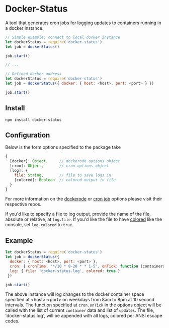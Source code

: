 # Docker-Status

A tool that generates cron jobs for logging updates to containers running in a docker instance.

```javascript
// Simple example: connect to local docker instance
let dockerStatus = require('docker-status')
let job = dockerStatus()

job.start()

// ...

// Defined docker address
let dockerStatus = require('docker-status')
let job = dockerStatus({ docker: { host: <host>, port: <port> } })

job.start()
```

## Install

```
npm install docker-status
```

## Configuration

Below is the form options specified to the package take

```javascript
{
  [docker]: Object,     // dockerode options object
  [cron]: Object,       // cron options object
  [log]: {
    file: String,       // file to save logs in
    [colored]: Boolean  // colored output in file
  }
}
```

For more information on the [dockerode](https://github.com/apocas/dockerode) or [cron job](https://github.com/ncb000gt/node-cron) options please visit their respective repos.

If you'd like to specify a file to log output, provide the name of the file, absolute or relative, at ```log.file```. If you'd like the file to have [colored](https://github.com/Marak/colors.js) like the console, set ```log.colored``` to ```true```.

## Example

```javascript
let dockerStatus = require('docker-status')
let job = dockerStatus({
  docker: { host: <host>, port: <port> },
  cron: { cronTime: '*/10 * 8-20 * * 1-5', onTick: function (containers, updates) { ... } },
  log: { file: 'docker-status.log', colored: true }
 })

job.start()
```

The above instance will log changes to the docker container space specified at \<host>:\<port> on weekdays from 8am to 8pm at 10 second intervals. The function specified at ```cron.onTick``` in the options object will be called with the list of current ```container``` data and list of ```updates```. The file, 'docker-status.log', will be appended with all logs, colored per ANSI escape codes.
